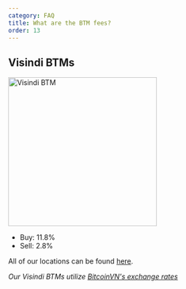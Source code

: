 ```yaml
---
category: FAQ
title: What are the BTM fees? 
order: 13
---
```


## Visindi BTMs

<img src="{{ site.baseurl }}/images/visindi_template.png" alt="Visindi BTM" width="300">

* Buy: 11.8%
* Sell: 2.8%

All of our locations can be found [here](https://maps.app.goo.gl/PgTbKpKzfcebuAxi6). 

_Our Visindi BTMs utilize [BitcoinVN's exchange rates](https://bitcoinvn.io/prices)_ 
